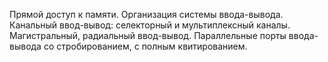 Прямой доступ к памяти. Организация системы ввода-вывода. Канальный ввод-вывод: селекторный и мультиплексный каналы.
Магистральный, радиальный ввод-вывод. Параллельные порты ввода-вывода со
стробированием, с полным квитированием.